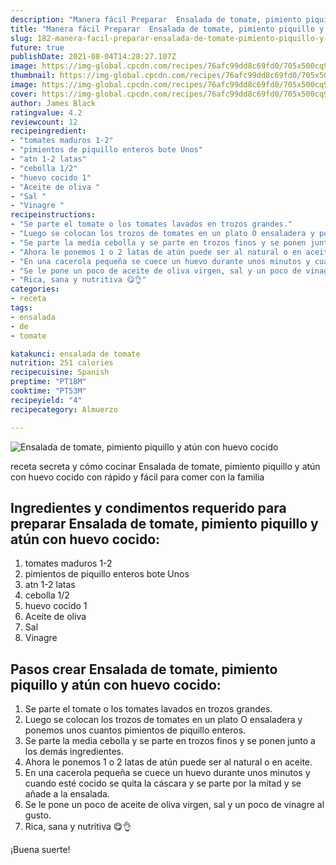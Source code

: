 ```yaml
---
description: "Manera fácil Preparar  Ensalada de tomate, pimiento piquillo y atún con huevo cocido"
title: "Manera fácil Preparar  Ensalada de tomate, pimiento piquillo y atún con huevo cocido"
slug: 182-manera-facil-preparar-ensalada-de-tomate-pimiento-piquillo-y-atun-con-huevo-cocido
future: true
publishDate: 2021-08-04T14:28:27.107Z
image: https://img-global.cpcdn.com/recipes/76afc99dd8c69fd0/705x500cq90/ensalada-de-tomate-pimiento-piquillo-y-atun-con-huevo-cocido-foto-principal.jpg
thumbnail: https://img-global.cpcdn.com/recipes/76afc99dd8c69fd0/705x500cq90/ensalada-de-tomate-pimiento-piquillo-y-atun-con-huevo-cocido-foto-principal.jpg
image: https://img-global.cpcdn.com/recipes/76afc99dd8c69fd0/705x500cq90/ensalada-de-tomate-pimiento-piquillo-y-atun-con-huevo-cocido-foto-principal.jpg
cover: https://img-global.cpcdn.com/recipes/76afc99dd8c69fd0/705x500cq90/ensalada-de-tomate-pimiento-piquillo-y-atun-con-huevo-cocido-foto-principal.jpg
author: James Black
ratingvalue: 4.2
reviewcount: 12
recipeingredient:
- "tomates maduros 1-2"
- "pimientos de piquillo enteros bote Unos"
- "atn 1-2 latas"
- "cebolla 1/2"
- "huevo cocido 1"
- "Aceite de oliva "
- "Sal "
- "Vinagre "
recipeinstructions:
- "Se parte el tomate o los tomates lavados en trozos grandes."
- "Luego se colocan los trozos de tomates en un plato O ensaladera y ponemos unos cuantos pimientos de piquillo enteros."
- "Se parte la media cebolla y se parte en trozos finos y se ponen junto a los demás ingredientes."
- "Ahora le ponemos 1 o 2 latas de atún puede ser al natural o en aceite."
- "En una cacerola pequeña se cuece un huevo durante unos minutos y cuando esté cocido se quita la cáscara y se parte por la mitad y se añade a la ensalada."
- "Se le pone un poco de aceite de oliva virgen, sal y un poco de vinagre al gusto."
- "Rica, sana y nutritiva 😋👌"
categories:
- receta
tags:
- ensalada
- de
- tomate

katakunci: ensalada de tomate 
nutrition: 251 calories
recipecuisine: Spanish
preptime: "PT18M"
cooktime: "PT53M"
recipeyield: "4"
recipecategory: Almuerzo

---
```



![Ensalada de tomate, pimiento piquillo y atún con huevo cocido](https://img-global.cpcdn.com/recipes/76afc99dd8c69fd0/705x500cq90/ensalada-de-tomate-pimiento-piquillo-y-atun-con-huevo-cocido-foto-principal.jpg)

receta secreta y cómo cocinar Ensalada de tomate, pimiento piquillo y atún con huevo cocido con rápido y fácil para comer con la familia

<!--inarticleads1-->

## Ingredientes y condimentos requerido para preparar Ensalada de tomate, pimiento piquillo y atún con huevo cocido:

1. tomates maduros 1-2
1. pimientos de piquillo enteros bote Unos
1. atn 1-2 latas
1. cebolla 1/2
1. huevo cocido 1
1. Aceite de oliva 
1. Sal 
1. Vinagre 



<!--inarticleads2-->

## Pasos crear Ensalada de tomate, pimiento piquillo y atún con huevo cocido:

1. Se parte el tomate o los tomates lavados en trozos grandes.
1. Luego se colocan los trozos de tomates en un plato O ensaladera y ponemos unos cuantos pimientos de piquillo enteros.
1. Se parte la media cebolla y se parte en trozos finos y se ponen junto a los demás ingredientes.
1. Ahora le ponemos 1 o 2 latas de atún puede ser al natural o en aceite.
1. En una cacerola pequeña se cuece un huevo durante unos minutos y cuando esté cocido se quita la cáscara y se parte por la mitad y se añade a la ensalada.
1. Se le pone un poco de aceite de oliva virgen, sal y un poco de vinagre al gusto.
1. Rica, sana y nutritiva 😋👌



¡Buena suerte!

